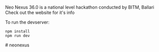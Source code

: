 Neo Nexus 36.0 is a national level hackathon conducted by BITM, Ballari 
Check out the website for it's info

To run the devserver:
```
npm install
npm run dev
```
#   n e o n e x u s 
 
 

